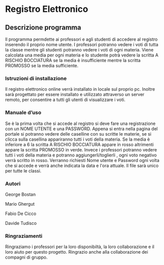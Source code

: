 
# <b> Registro Elettronico </b>
## <b> Descrizione programma </b>
 

Il programma permdette ai professori e agli studenti di accedere al registro inserendo il proprio nome utente. I professori potranno vedere i voti di tutta la classe mentre gli studenti potranno vedere i voti di ogni materia. Viene calcolata una media per ogni materia e lo studente potrà vedere la scritta A RISCHIO BOCCIATURA se la media è insufficiente mentre la scritta PROMOSSO se la media sufficiente.


### <b> Istruzioni di installazione </b>
Il registro elettronico online verrà installato in locale sul proprio pc. Inoltre sarà progettato per essere installato e utilizzato attraverso un server remoto, per consentire a tutti gli utenti di visualizzare i voti.

### <b> Manuale d’uso </b>
Se è la prima volta che si accede al registro si deve fare una registrazione con un NOME UTENTE e una PASSWORD. Appena si entra nella pagina del portale si potranno vedere delle caselline con su scritte le materie, se si clicca sulla casellina appariranno tutti i voti della materia. Se la media è inferiore a 6 la scritta A RISCHIO BOCCIATURA appare in rosso altrimenti appare la scritta PROMOSSO in verde. Invece i professori potranno vedere tutti i voti della materia e potranno aggiungerli/toglierli , ogni voto negativo verrà scritto in rosso.
Verranno richiesti Nome utente e Password ogni volta che si accede e verrà anche indicata la data e l'ora attuale.
Il file sarà unico per tutte le classi. 


### <b> Autori </b>
<p> George Bostan </p>
<p> Mario Ghergut </p>
<p> Fabio De Cicco </p>
<p> Davide Tudisco  </p>

### <b> Ringraziamenti </b>
<p> Ringraziamo i professori per la loro disponibiltà, la loro collaborazione e il loro aiuto per questo progetto. Ringrazio anche alla collaborazione dei compagni di gruppo.<p/>
